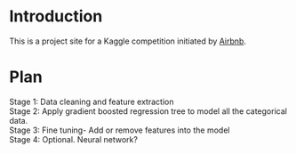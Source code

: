 # Introduction
This is a project site for a Kaggle competition initiated by [Airbnb](https://www.kaggle.com/c/airbnb-recruiting-new-user-bookings).

# Plan
Stage 1: Data cleaning and feature extraction  
Stage 2: Apply gradient boosted regression tree to model all the categorical data.  
Stage 3: Fine tuning- Add or remove features into the model  
Stage 4: Optional. Neural network?  